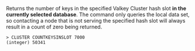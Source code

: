 Returns the number of keys in the specified Valkey Cluster hash slot **in the
currently selected database**. The command only queries the local data set, 
so contacting a node that is not serving the specified hash slot will always 
result in a count of zero being returned.


```
> CLUSTER COUNTKEYSINSLOT 7000
(integer) 50341
```
